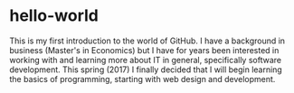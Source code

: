 # hello-world
This is my first introduction to the world of GitHub.
I have a background in business (Master's in Economics) but I have for years been interested in working with and learning more about IT in general, specifically software development. This spring (2017) I finally decided that I will begin learning the basics of programming, starting with web design and development.
